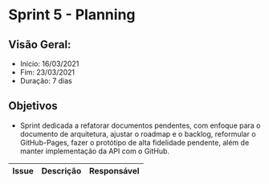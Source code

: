 # Sprint 5 - Planning

## Visão Geral:
* Início: 16/03/2021
* Fim: 23/03/2021
* Duração: 7 dias

## Objetivos
* Sprint dedicada a refatorar documentos pendentes, com enfoque para o documento de arquitetura, ajustar o roadmap e o backlog, reformular o GitHub-Pages, fazer o protótipo de alta fidelidade pendente, além de manter implementação da API com o GitHub.

Issue | Descrição | Responsável
---|---|---